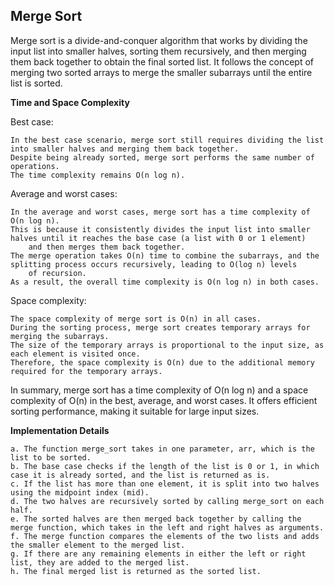 ## Merge Sort

Merge sort is a divide-and-conquer algorithm that works by dividing the input list into smaller halves, sorting them recursively, and then merging them back together to obtain the final sorted list. It follows the concept of merging two sorted arrays to merge the smaller subarrays until the entire list is sorted.

**Time and Space Complexity**

Best case:

    In the best case scenario, merge sort still requires dividing the list into smaller halves and merging them back together.
    Despite being already sorted, merge sort performs the same number of operations.
    The time complexity remains O(n log n).

Average and worst cases:

    In the average and worst cases, merge sort has a time complexity of O(n log n).
    This is because it consistently divides the input list into smaller halves until it reaches the base case (a list with 0 or 1 element) 
        and then merges them back together.
    The merge operation takes O(n) time to combine the subarrays, and the splitting process occurs recursively, leading to O(log n) levels 
        of recursion.
    As a result, the overall time complexity is O(n log n) in both cases.

Space complexity:

    The space complexity of merge sort is O(n) in all cases.
    During the sorting process, merge sort creates temporary arrays for merging the subarrays.
    The size of the temporary arrays is proportional to the input size, as each element is visited once.
    Therefore, the space complexity is O(n) due to the additional memory required for the temporary arrays.

In summary, merge sort has a time complexity of O(n log n) and a space complexity of O(n) in the best, average, and worst cases. 
    It offers efficient sorting performance, making it suitable for large input sizes.


**Implementation Details**

    a. The function merge_sort takes in one parameter, arr, which is the list to be sorted.
    b. The base case checks if the length of the list is 0 or 1, in which case it is already sorted, and the list is returned as is.
    c. If the list has more than one element, it is split into two halves using the midpoint index (mid).
    d. The two halves are recursively sorted by calling merge_sort on each half.
    e. The sorted halves are then merged back together by calling the merge function, which takes in the left and right halves as arguments.
    f. The merge function compares the elements of the two lists and adds the smaller element to the merged list.
    g. If there are any remaining elements in either the left or right list, they are added to the merged list.
    h. The final merged list is returned as the sorted list.
